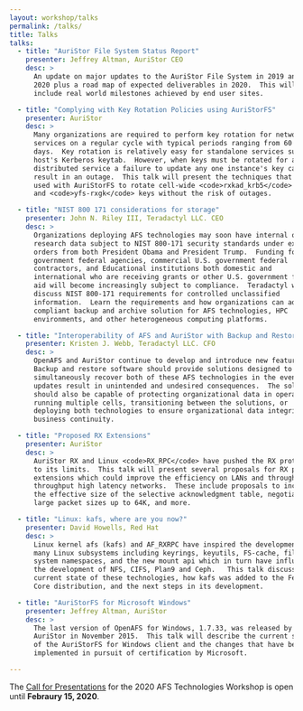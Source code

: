 ```yaml
---
layout: workshop/talks
permalink: /talks/
title: Talks
talks:
  - title: "AuriStor File System Status Report"
    presenter: Jeffrey Altman, AuriStor CEO
    desc: >
      An update on major updates to the AuriStor File System in 2019 and
      2020 plus a road map of expected deliverables in 2020.  This will
      include real world milestones achieved by end user sites.

  - title: "Complying with Key Rotation Policies using AuriStorFS"
    presenter: AuriStor
    desc: >
      Many organizations are required to perform key rotation for network
      services on a regular cycle with typical periods ranging from 60 to 180
      days.  Key rotation is relatively easy for standalone services such as a
      host's Kerberos keytab.  However, when keys must be rotated for a
      distributed service a failure to update any one instance's key can
      result in an outage.  This talk will present the techniques that can be
      used with AuriStorFS to rotate cell-wide <code>rxkad_krb5</code>
      and <code>yfs-rxgk</code> keys without the risk of outages.

  - title: "NIST 800 171 considerations for storage"
    presenter: John N. Riley III, Teradactyl LLC. CEO
    desc: >
      Organizations deploying AFS technologies may soon have internal or
      research data subject to NIST 800-171 security standards under executive
      orders from both President Obama and President Trump.  Funding for U.S.
      government federal agencies, commercial U.S. government federal
      contractors, and Educational institutions both domestic and
      international who are receiving grants or other U.S. government federal
      aid will become increasingly subject to compliance.  Teradactyl will
      discuss NIST 800-171 requirements for controlled unclassified
      information.  Learn the requirements and how organizations can adopt a
      compliant backup and archive solution for AFS technologies, HPC
      environments, and other heterogeneous computing platforms.

  - title: "Interoperability of AFS and AuriStor with Backup and Restore"
    presenter: Kristen J. Webb, Teradactyl LLC. CFO
    desc: >
      OpenAFS and AuriStor continue to develop and introduce new features.
      Backup and restore software should provide solutions designed to
      simultaneously recover both of these AFS technologies in the event
      updates result in unintended and undesired consequences.  The solution
      should also be capable of protecting organizational data in operations
      running multiple cells, transitioning between the solutions, or
      deploying both technologies to ensure organizational data integrity and
      business continuity.

  - title: "Proposed RX Extensions"
    presenter: AuriStor
    desc: >
      AuriStor RX and Linux <code>RX_RPC</code> have pushed the RX protocol
      to its limits.  This talk will present several proposals for RX protocol
      extensions which could improve the efficiency on LANs and throughput on high
      throughput high latency networks.  These include proposals to increase
      the effective size of the selective acknowledgment table, negotiate
      large packet sizes up to 64K, and more.

  - title: "Linux: kafs, where are you now?"
    presenter: David Howells, Red Hat
    desc: >
      Linux kernel afs (kafs) and AF_RXRPC have inspired the development of
      many Linux subsystems including keyrings, keyutils, FS-cache, file
      system namespaces, and the new mount api which in turn have influenced
      the development of NFS, CIFS, Plan9 and Ceph.   This talk discusses the
      current state of these technologies, how kafs was added to the Fedora
      Core distribution, and the next steps in its development.

  - title: "AuriStorFS for Microsoft Windows"
    presenter: Jeffrey Altman, AuriStor
    desc: >
      The last version of OpenAFS for Windows, 1.7.33, was released by
      AuriStor in November 2015.  This talk will describe the current status
      of the AuriStorFS for Windows client and the changes that have been
      implemented in pursuit of certification by Microsoft.

---
```


The [Call for Presentations][1] for the 2020 AFS Technologies Workshop
is open until **Febraury 15, 2020**.

[1]: /cfp/
